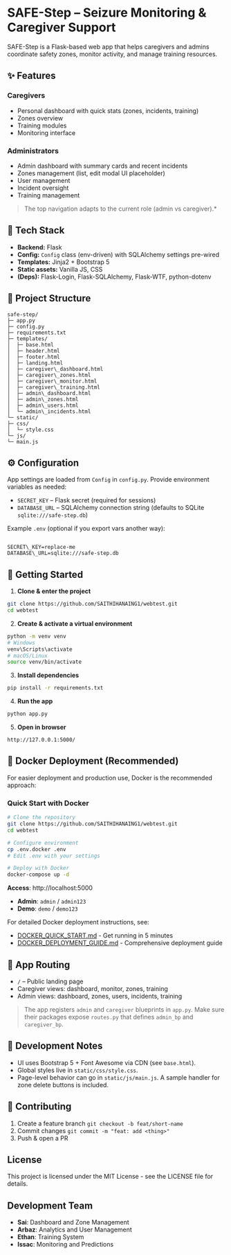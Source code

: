 # SAFE-Step – Seizure Monitoring & Caregiver Support

SAFE-Step is a Flask-based web app that helps caregivers and admins coordinate safety zones, monitor activity, and manage training resources.

## ✨ Features

### Caregivers
- Personal dashboard with quick stats (zones, incidents, training)
- Zones overview
- Training modules
- Monitoring interface

### Administrators
- Admin dashboard with summary cards and recent incidents
- Zones management (list, edit modal UI placeholder)
- User management
- Incident oversight
- Training management

> The top navigation adapts to the current role (admin vs caregiver).*

## 🧱 Tech Stack

- **Backend:** Flask
- **Config:** `Config` class (env-driven) with SQLAlchemy settings pre-wired
- **Templates:** Jinja2 + Bootstrap 5
- **Static assets:** Vanilla JS, CSS
- **(Deps):** Flask-Login, Flask-SQLAlchemy, Flask-WTF, python-dotenv

## 📁 Project Structure
```
safe-step/
├─ app.py
├─ config.py
├─ requirements.txt
├─ templates/
│  ├─ base.html
│  ├─ header.html
│  ├─ footer.html
│  ├─ landing.html
│  ├─ caregiver\_dashboard.html
│  ├─ caregiver\_zones.html
│  ├─ caregiver\_monitor.html
│  ├─ caregiver\_training.html
│  ├─ admin\_dashboard.html
│  ├─ admin\_zones.html
│  ├─ admin\_users.html
│  └─ admin\_incidents.html
└─ static/
├─ css/
│  └─ style.css
└─ js/
└─ main.js

```

## ⚙️ Configuration

App settings are loaded from `Config` in `config.py`. Provide environment variables as needed:

- `SECRET_KEY` – Flask secret (required for sessions)
- `DATABASE_URL` – SQLAlchemy connection string (defaults to SQLite `sqlite:///safe-step.db`)

Example `.env` (optional if you export vars another way):

```

SECRET\_KEY=replace-me
DATABASE\_URL=sqlite:///safe-step.db

````

## 🚀 Getting Started

1) **Clone & enter the project**
```bash
git clone https://github.com/SAITHIHANAING1/webtest.git
cd webtest
````

2. **Create & activate a virtual environment**

```bash
python -m venv venv
# Windows
venv\Scripts\activate
# macOS/Linux
source venv/bin/activate
```

3. **Install dependencies**

```bash
pip install -r requirements.txt
```

4. **Run the app**

```bash
python app.py
```

5. **Open in browser**

```
http://127.0.0.1:5000/
```

## 🐳 Docker Deployment (Recommended)

For easier deployment and production use, Docker is the recommended approach:

### Quick Start with Docker
```bash
# Clone the repository
git clone https://github.com/SAITHIHANAING1/webtest.git
cd webtest

# Configure environment
cp .env.docker .env
# Edit .env with your settings

# Deploy with Docker
docker-compose up -d
```

**Access**: http://localhost:5000
- **Admin**: `admin` / `admin123`
- **Demo**: `demo` / `demo123`

For detailed Docker deployment instructions, see:
- [DOCKER_QUICK_START.md](./DOCKER_QUICK_START.md) - Get running in 5 minutes
- [DOCKER_DEPLOYMENT_GUIDE.md](./DOCKER_DEPLOYMENT_GUIDE.md) - Comprehensive deployment guide

## 🧭 App Routing

* `/` – Public landing page
* Caregiver views: dashboard, monitor, zones, training
* Admin views: dashboard, zones, users, incidents, training

> The app registers `admin` and `caregiver` blueprints in `app.py`. Make sure their packages expose `routes.py` that defines `admin_bp` and `caregiver_bp`.

## 🧪 Development Notes

* UI uses Bootstrap 5 + Font Awesome via CDN (see `base.html`).
* Global styles live in `static/css/style.css`.
* Page-level behavior can go in `static/js/main.js`. A sample handler for zone delete buttons is included.

## 🤝 Contributing

1. Create a feature branch
   `git checkout -b feat/short-name`
2. Commit changes
   `git commit -m "feat: add <thing>"`
3. Push & open a PR

## License

This project is licensed under the MIT License - see the LICENSE file for details.

## Development Team

- **Sai**: Dashboard and Zone Management
- **Arbaz**: Analytics and User Management
- **Ethan**: Training System
- **Issac**: Monitoring and Predictions

